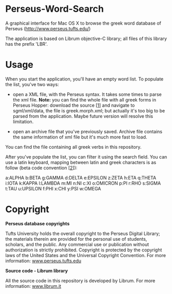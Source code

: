 Perseus-Word-Search
===================

A graphical interface for Mac OS X to browse the greek word database of Perseus (http://www.perseus.tufts.edu/)

The application is based on Librum objective-C library; all files of this library has the prefix 'LBR'.


Usage
=====
When you start the application, you'll have an empty word list. To populate the list, you've two ways:

* open a XML file, with the Perseus syntax.
 It takes some times to parse the xml file.
 **Note:** you can find the whole file with all greek forms in Perseus Hopper:
download the source [[1]] and navigate to sgml/xml/data, the file is greek.morph.xml;
but actually it's too big to be parsed from the application. Maybe future version will resolve this limitation.

* open an archive file that you've previously saved.
 Archive file contains the same information of xml file but it's much more fast to load.

You can find the file containing all greek verbs in this repository.

After you've populate the list, you can filter it using the search field.
You can use a latin keyboard, mapping between latin and greek characters is as follow (beta code convention [[2]]):

a:ALPHA
b:BETA
g:GAMMA
d:DELTA
e:EPSILON
z:ZETA
h:ETA
q:THETA
i:IOTA
k:KAPPA
l:LAMBDA
m:MI
n:NI
c:XI
o:OMICRON
p:PI
r:RHO
s:SIGMA
t:TAU
u:UPSILON
f:PHI
x:CHI
y:PSI
w:OMEGA


Copyright
=========
**Perseus database copyrights**

Tufts University holds the overall copyright to the Perseus Digital Library; the materials therein are provided for the personal use of students, scholars, and the public. Any commercial use or publication without authorization is strictly prohibited. Copyright is protected by the copyright laws of the United States and the Universal Copyright Convention.
For more information: www.perseus.tufts.edu

**Source code - Librum library**

All the source code in this repository is developed by Librum.
For more information: www.librum.it


[1]: http://sourceforge.net/projects/perseus-hopper/
[2]: http://en.wikipedia.org/wiki/Beta_code
